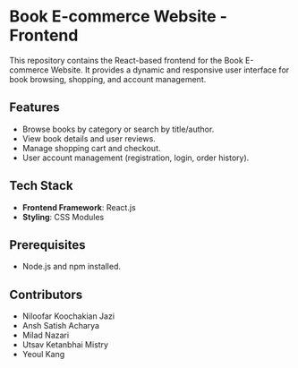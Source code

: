 
# Book E-commerce Website - Frontend
This repository contains the React-based frontend for the Book E-commerce Website. It provides a dynamic and responsive user interface for book browsing, shopping, and account management.
## Features
- Browse books by category or search by title/author.
- View book details and user reviews.
- Manage shopping cart and checkout.
- User account management (registration, login, order history).

## Tech Stack
- **Frontend Framework**: React.js
- **Styling**: CSS Modules

## Prerequisites
- Node.js and npm installed.

## Contributors
  - Niloofar Koochakian Jazi
  - Ansh Satish Acharya
  - Milad Nazari
  - Utsav Ketanbhai Mistry
  - Yeoul Kang
